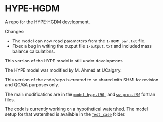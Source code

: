 # HYPE-HGDM
A repo for the HYPE-HGDM development.


Changes:
- The model can now read parameters from the `1-HGDM_par.txt` file.
- Fixed a bug in writing the output file `1-output.txt` and included mass balance calculations.

This version of the HYPE model is still under development.

The HYPE model was modified by M. Ahmed at UCalgary.

This version of the code/repo is created to be shared with SHMI for revision and QC/QA purposes only.

The main modifications are in the [`model_hype.f90`](HYPE_HGDM_src/model_hype.f90)_ and [`sw_proc.f90`](HYPE_HGDM_src/sw_proc.f90) fortran files.

The code is currently working on a hypothetical watershed. The model setup for that watershed is available in the [`Test_case`](Test_case) folder.

